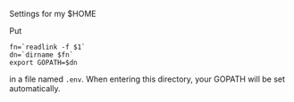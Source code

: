 Settings for my $HOME

Put
```
fn=`readlink -f $1`
dn=`dirname $fn`
export GOPATH=$dn
```

in a file named `.env`. When entering this directory, your GOPATH will be set automatically.
